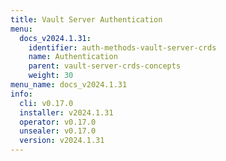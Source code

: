 ```yaml
---
title: Vault Server Authentication
menu:
  docs_v2024.1.31:
    identifier: auth-methods-vault-server-crds
    name: Authentication
    parent: vault-server-crds-concepts
    weight: 30
menu_name: docs_v2024.1.31
info:
  cli: v0.17.0
  installer: v2024.1.31
  operator: v0.17.0
  unsealer: v0.17.0
  version: v2024.1.31
---
```


